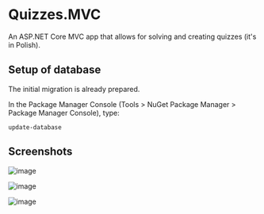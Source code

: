 # Quizzes.MVC

An ASP.NET Core MVC app that allows for solving and creating quizzes (it's in Polish).

## Setup of database

The initial migration is already prepared.

In the Package Manager Console (Tools > NuGet Package Manager > Package Manager Console), type:
```
update-database
```

## Screenshots

![image](https://user-images.githubusercontent.com/131490943/233853387-be8420c8-f541-4cc7-9fb4-70337b388c2e.png)

![image](https://user-images.githubusercontent.com/131490943/233853972-6d9632c2-c623-4970-84b6-f858ffddefe7.png)

![image](https://user-images.githubusercontent.com/131490943/233853688-d73676e0-8b4e-4667-8457-614df6e9568a.png)
